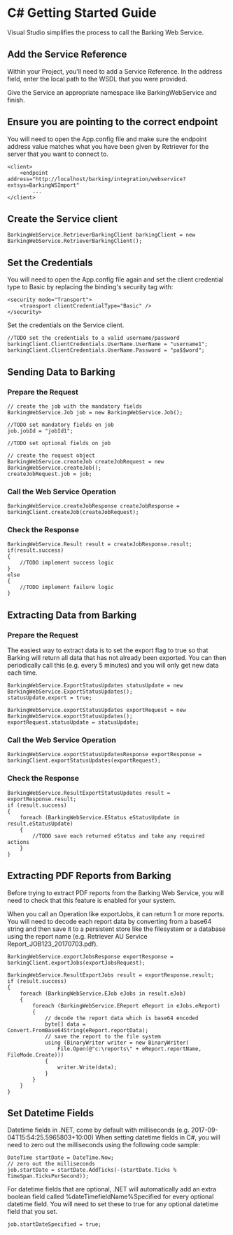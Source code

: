 # C# Getting Started Guide

Visual Studio simplifies the process to call the Barking Web Service.

## Add the Service Reference

Within your Project, you'll need to add a Service Reference. In the address field, enter the local path to the WSDL that you were provided.

Give the Service an appropriate namespace like BarkingWebService and finish.

## Ensure you are pointing to the correct endpoint

You will need to open the App.config file and make sure the endpoint address value matches what you have been given by Retriever for the server that you want to connect to.

    <client>
        <endpoint address="http://localhost/barking/integration/webservice?extsys=BarkingWSImport"
            ...
    </client>

## Create the Service client

	BarkingWebService.RetrieverBarkingClient barkingClient = new BarkingWebService.RetrieverBarkingClient();

## Set the Credentials 

You will need to open the App.config file again and set the client credential type to Basic by replacing the binding's security tag with:
	
	<security mode="Transport">
		<transport clientCredentialType="Basic" />
	</security>
 

Set the credentials on the Service client.

	//TODO set the credentials to a valid username/password
    barkingClient.ClientCredentials.UserName.UserName = "username1";
    barkingClient.ClientCredentials.UserName.Password = "pa$$word";

## Sending Data to Barking

### Prepare the Request

	// create the job with the mandatory fields
    BarkingWebService.Job job = new BarkingWebService.Job();

    //TODO set mandatory fields on job
    job.jobId = "jobId1";
    
    //TODO set optional fields on job

    // create the request object
    BarkingWebService.createJob createJobRequest = new BarkingWebService.createJob();
    createJobRequest.job = job;

### Call the Web Service Operation

 	BarkingWebService.createJobResponse createJobResponse = barkingClient.createJob(createJobRequest);

### Check the Response

    BarkingWebService.Result result = createJobResponse.result;
    if(result.success)
    {
    	//TODO implement success logic
    }
    else
    {
    	//TODO implement failure logic
    }

## Extracting Data from Barking

### Prepare the Request

The easiest way to extract data is to set the export flag to true so that Barking will return all data that has not already been exported. You can then periodically call this (e.g. every 5 minutes) and you will only get new data each time.

    BarkingWebService.ExportStatusUpdates statusUpdate = new BarkingWebService.ExportStatusUpdates();
    statusUpdate.export = true;
            
    BarkingWebService.exportStatusUpdates exportRequest = new BarkingWebService.exportStatusUpdates();
    exportRequest.statusUpdate = statusUpdate;

### Call the Web Service Operation

	BarkingWebService.exportStatusUpdatesResponse exportResponse = barkingClient.exportStatusUpdates(exportRequest);

### Check the Response

	BarkingWebService.ResultExportStatusUpdates result = exportResponse.result;
    if (result.success)
    {
        foreach (BarkingWebService.EStatus eStatusUpdate in result.eStatusUpdate)
        {
            //TODO save each returned eStatus and take any required actions
        }
    }

## Extracting PDF Reports from Barking

Before trying to extract PDF reports from the Barking Web Service, you will need to check that this feature is enabled for your system.

When you call an Operation like exportJobs, it can return 1 or more reports. You will need to decode each report data by converting from a base64 string and then save it to a persistent store like the filesystem or a database using the report name (e.g. Retriever AU Service Report_JOB123_20170703.pdf).

	BarkingWebService.exportJobsResponse exportResponse = barkingClient.exportJobs(exportJobsRequest);

    BarkingWebService.ResultExportJobs result = exportResponse.result;
    if (result.success)
    {
        foreach (BarkingWebService.EJob eJobs in result.eJob)
        {
            foreach (BarkingWebService.EReport eReport in eJobs.eReport)
            {
                // decode the report data which is base64 encoded
                byte[] data = Convert.FromBase64String(eReport.reportData);
                // save the report to the file system
                using (BinaryWriter writer = new BinaryWriter(
                    File.Open(@"c:\reports\" + eReport.reportName, FileMode.Create)))
                {
                    writer.Write(data);
                }
            }
        }
    }


## Set Datetime Fields

Datetime fields in .NET, come by default with milliseconds (e.g. 2017-09-04T15:54:25.5965803+10:00)
When setting datetime fields in C#, you will need to zero out the milliseconds using the following code sample:

	DateTime startDate = DateTime.Now;
	// zero out the milliseconds
	job.startDate = startDate.AddTicks(-(startDate.Ticks % TimeSpan.TicksPerSecond));

For datetime fields that are optional, .NET will automatically add an extra boolean field called %dateTimefieldName%Specified for every optional datetime field. You will need to set these to true for any optional datetime field that you set.

	job.startDateSpecified = true;